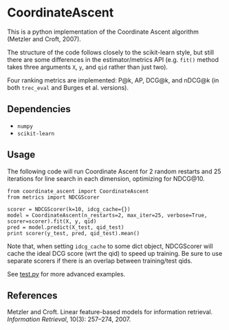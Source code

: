 # CoordinateAscent

This is a python implementation of the Coordinate Ascent algorithm (Metzler and Croft, 2007).

The structure of the code follows closely to the scikit-learn style, but still there are some
differences in the estimator/metrics API (e.g. `fit()` method takes three arguments `X`, `y`,
and `qid` rather than just two).

Four ranking metrics are implemented: P@k, AP, DCG@k, and nDCG@k
(in both `trec_eval` and Burges et al. versions). 

## Dependencies

* `numpy`
* `scikit-learn`

## Usage

The following code will run Coordinate Ascent for 2 random restarts and 25
iterations for line search in each dimension, optimizing for NDCG@10.

```
from coordinate_ascent import CoordinateAscent
from metrics import NDCGScorer

scorer = NDCGScorer(k=10, idcg_cache={})
model = CoordinateAscent(n_restarts=2, max_iter=25, verbose=True, scorer=scorer).fit(X, y, qid)
pred = model.predict(X_test, qid_test)
print scorer(y_test, pred, qid_test).mean()
```

Note that, when setting `idcg_cache` to some dict object, NDCGScorer will cache
the ideal DCG score (wrt the qid) to speed up training.  Be sure to use
separate scorers if there is an overlap between training/test qids.

See [test.py](test.py) for more advanced examples.

## References

Metzler and Croft. Linear feature-based models for information retrieval.
_Information Retrieval_, 10(3): 257&ndash;274, 2007.

